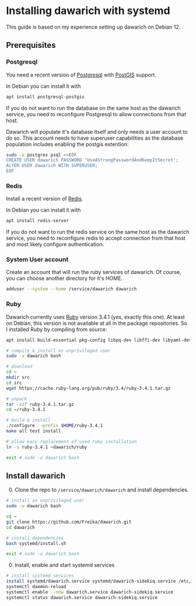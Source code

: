 # Installing dawarich with systemd

This guide is based on my experience setting up dawarich on Debian 12.

## Prerequisites

### Postgresql

You need a recent version of [Postgresql](https://www.postgresql.org/)
with [PostGIS](https://postgis.net/) support.

In Debian you can install it with
```sh
apt install postgresql-postgis
```

If you do not want to run the database on the same host as the
dawarich service, you need to reconfigure Postgresql to allow
connections from that host.

Dawarich will populate it's database itself and only needs a user
account to do so. This account needs to have superuser capabilities as
the database population includes enabling the postgis extention:
```sh
sudo -u postgres psql <<EOF
CREATE USER dawarich PASSWORD 'UseAStrongPasswordAndKeepItSecret';
ALTER USER dawarich WITH SUPERUSER;
EOF
```


### Redis

Install a recent version of [Redis](https://redis.io/).

In Debian you can install it with
```sh
apt install redis-server
```

If you do not want to run the redis service on the same host as the
dawarich service, you need to reconfigure redis to accept connection
from that host and most likely configure authentication.


### System User account

Create an account that will run the ruby services of dawarich. Of
course, you can choose another directory for it's HOME.

```sh
adduser --system --home /service/dawarich dawarich
```

### Ruby

Dawarich currently uses [Ruby](https://www.ruby-lang.org/) version
3.4.1 (yes, exactly this one). At least on Debian, this version is not
available at all in the package repositories. So I installed Ruby by
compiling from source:

```sh
apt install build-essential pkg-config libpq-dev libffi-dev libyaml-dev zlib1g-dev

# compile & install as unprivileged user
sudo -u dawarich bash

# download
cd ~
mkdir src
cd src
wget https://cache.ruby-lang.org/pub/ruby/3.4/ruby-3.4.1.tar.gz

# unpack
tar -xzf ruby-3.4.1.tar.gz
cd ~/ruby-3.4.1

# build & install
./configure --prefix $HOME/ruby-3.4.1
make all test install

# allow easy replacement of used ruby installation
ln -s ruby-3.4.1 ~dawarich/ruby

exit # sudo -u dawarich bash
```


## Install dawarich

0. Clone the repo to `/service/dawarich/dawarich` and install dependencies.
```sh
# install as unprivileged user
sudo -u dawarich bash

cd ~
git clone https://github.com/Freika/dawarich.git
cd dawarich

# install dependencies
bash systemd/install.sh

exit # sudo -u dawarich bash
```

0. Install, enable and start systemd services
```sh
# install systemd services
install systemd/dawarich.service systemd/dawarich-sidekiq.service /etc/systemd/system
systemctl daemon-reload
systemctl enable --now dawarich.service dawarich-sidekiq.service
systemctl status dawarich.service dawarich-sidekiq.service
```
